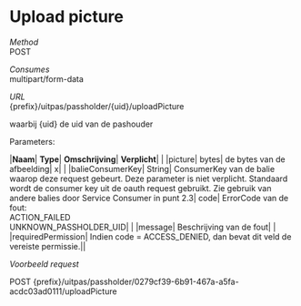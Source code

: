 ---
---

# Upload picture

_Method_<br> POST

_Consumes_<br> multipart/form-data

_URL_<br> {prefix}/uitpas/passholder/{uid}/uploadPicture

waarbij {uid} de uid van de pashouder

Parameters:

 

|**Naam**| **Type**| **Omschrijving**| **Verplicht**| |
|picture| bytes| de bytes van de afbeelding| x| |
|balieConsumerKey| String| ConsumerKey van de balie waarop deze request gebeurt. Deze parameter is niet verplicht. Standaard wordt de consumer key uit de oauth request gebruikt. Zie gebruik van andere balies door Service Consumer in punt 2.3| code| ErrorCode van de fout:<br> ACTION\_FAILED<br> UNKNOWN\_PASSHOLDER\_UID| |
|message| Beschrijving van de fout| |
|requiredPermission| Indien code = ACCESS\_DENIED, dan bevat dit veld de vereiste permissie.||

_Voorbeeld request_

POST {prefix}/uitpas/passholder/0279cf39-6b91-467a-a5fa-acdc03ad0111/uploadPicture